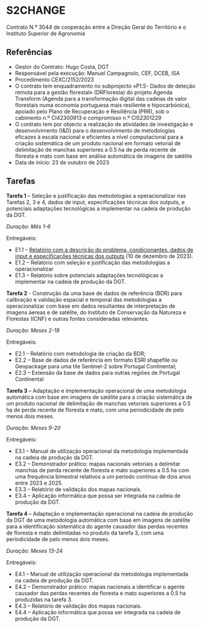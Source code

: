 # S2CHANGE 
Contrato N.º 3044 de cooperação entre a Direção Geral do Território e o Instituto Superior de Agronomia

## Referências

* Gestor do Contrato: Hugo Costa, DGT
* Responsável pela execução: Manuel Campagnolo, CEF, DCEB, ISA
* Procedimento CEXC/2152/2023
* O contrato tem enquadramento no subprojecto «P1.5- Dados de deteção remota para a gestão
florestal» (DRFloresta) do projeto Agenda Transform (Agenda para a transformação digital das
cadeias de valor florestais numa economia portuguesa mais resiliente e hipocarbónica), apoiado
pelo Plano de Recuperação e Resiliência (PRR), sob o cabimento n.º CI42300913 e compromisso n.º
CI52301229
* O contrato tem por objecto a realização de atividades de investigação e
desenvolvimento (I&D) para o desenvolvimento de metodologias eficazes à escala nacional e
eficientes a nível computacional para a criação sistemática de um produto nacional em formato
vetorial de delimitação de manchas superiores a 0.5 ha de perda recente de floresta e mato com
base em análise automática de imagens de satélite
* Data de início: 23 de outubro de 2023

## Tarefas

**Tarefa 1** – Seleção e justificação das metodologias a operacionalizar nas Tarefas 2, 3 e 4, dados de input, especificações técnicas dos outputs, e potenciais adaptações tecnológicas a implementar na cadeia de produção da DGT.

*Duração: Mês 1-6*

Entregáveis:
  * E1.1 – [Relatório com a descrição do problema, condicionantes, dados de input e especificações técnicas dos outputs](Entregavel_1_1.pdf) (10 de dezembro de 2023).
  * E1.2 – Relatório com seleção e justificação das metodologias a operacionalizar
  * E1.3 – Relatório sobre potenciais adaptações tecnológicas a implementar na cadeia de produção da DGT.

**Tarefa 2** - Construção da uma base de dados de referência (BDR) para calibração e validação espacial e temporal das metodologias a operacionalizar com base em dados resultantes de interpretação de imagens áereas e de satélite, do Instituto de Conservação da Natureza e Florestas (ICNF) e outras fontes consideradas relevantes.

*Duração: Meses 2-18*

Entregáveis:  
  * E2.1 – Relatório com metodologia de criação da BDR;
  * E2.2 – Base de dados de referência em formato ESRI shapefile ou Geopackage para uma tile Sentinel-2 sobre Portugal Continental;
  * E2.3 – Extensão da base de dados para outras regiões de Portugal Continental

**Tarefa 3** – Adaptação e implementação operacional de uma metodologia automática com base em imagens de satélite para a criação sistemática de um produto nacional de delimitação de manchas vetoriais superiores a 0.5 ha de perda recente de floresta e mato, com uma periodicidade de pelo menos dois meses.

*Duração: Meses 9-20*

Entregáveis:
  * E3.1 – Manual de utilização operacional da metodologia implementada na cadeia de produção da DGT.
  * E3.2 – Demonstrador prático: mapas nacionais vetoriais a delimitar manchas de perda recente de floresta e mato superiores a 0.5 ha com uma frequência bimestral relativos a um período contínuo de dois anos entre 2023 e 2025.
  * E3.3 – Relatório de validação dos mapas nacionais.
  * E3.4 – Aplicação informática que possa ser integrada na cadeia de produção da DGT.

**Tarefa 4** – Adaptação e implementação operacional na cadeia de produção da DGT de uma metodologia automática com base em imagens de satélite para a identificação sistemática do agente causador das perdas recentes de floresta e mato delimitadas no produto da tarefa 3, com uma periodicidade de pelo menos dois meses.

*Duração: Meses 13-24*

Entregáveis:
  * E4.1 – Manual de utilização operacional da metodologia implementada na cadeia de produção da DGT.
  * E4.2 – Demonstrador prático: mapas nacionais a identificar o agente causador das perdas recentes de floresta e mato superiores a 0.5 ha produzidas na tarefa 3.
  * E4.3 – Relatório de validação dos mapas nacionais.
  * E4.4 – Aplicação informática que possa ser integrada na cadeia de produção da DGT. 
